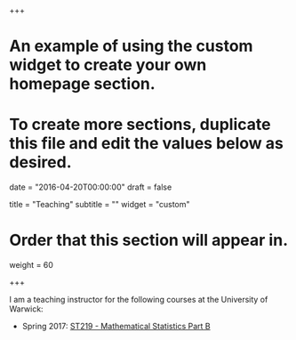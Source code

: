 +++
# An example of using the custom widget to create your own homepage section.
# To create more sections, duplicate this file and edit the values below as desired.

date = "2016-04-20T00:00:00"
draft = false

title = "Teaching"
subtitle = ""
widget = "custom"

# Order that this section will appear in.
weight = 60

+++

I am a teaching instructor for the following courses at the University of Warwick:

- Spring 2017: [ST219 - Mathematical Statistics Part B](http://www2.warwick.ac.uk/fac/sci/statistics/modules/st2/st219)

